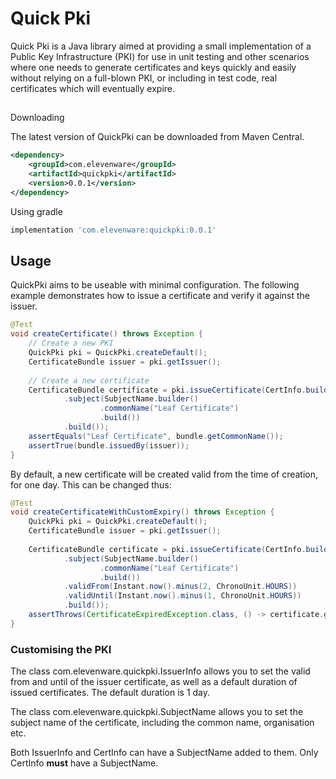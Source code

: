 # Quick Pki

Quick Pki is a Java library aimed at providing a small implementation of a Public Key Infrastructure (PKI) for use
in unit testing and other scenarios where one needs to generate certificates and keys quickly and easily without relying
on a full-blown PKI, or including in test code, real certificates which will eventually expire.

##
Downloading

The latest version of QuickPki can be downloaded from Maven Central. 

```xml
<dependency>
    <groupId>com.elevenware</groupId>
    <artifactId>quickpki</artifactId>
    <version>0.0.1</version>
</dependency> 
```

Using gradle 
    
```groovy
implementation 'com.elevenware:quickpki:0.0.1'
```

## Usage

QuickPki aims to be useable with minimal configuration. The following example demonstrates how to issue a certificate and 
verify it against the issuer.

```java
@Test
void createCertificate() throws Exception {
    // Create a new PKI
    QuickPki pki = QuickPki.createDefault();
    CertificateBundle issuer = pki.getIssuer();
    
    // Create a new certificate
    CertificateBundle certificate = pki.issueCertificate(CertInfo.builder()
            .subject(SubjectName.builder()
                    .commonName("Leaf Certificate")
                    .build())
            .build());
    assertEquals("Leaf Certificate", bundle.getCommonName());
    assertTrue(bundle.issuedBy(issuer));
}
```

By default, a new certificate will be created valid from the time of creation, for one day. This can be changed thus:

```java
@Test
void createCertificateWithCustomExpiry() throws Exception {
    QuickPki pki = QuickPki.createDefault();
    CertificateBundle issuer = pki.getIssuer();
    
    CertificateBundle certificate = pki.issueCertificate(CertInfo.builder()
            .subject(SubjectName.builder()
                    .commonName("Leaf Certificate")
                    .build())
            .validFrom(Instant.now().minus(2, ChronoUnit.HOURS))
            .validUntil(Instant.now().minus(1, ChronoUnit.HOURS))
            .build());
    assertThrows(CertificateExpiredException.class, () -> certificate.getCertificate().checkValidity());
}
```

### Customising the PKI

The class com.elevenware.quickpki.IssuerInfo allows you to set the valid from and until of the issuer certificate, as well as a default 
duration of issued certificates. The default duration is 1 day. 

The class com.elevenware.quickpki.SubjectName allows you to set the subject name of the certificate, including the common name, organisation etc.

Both IssuerInfo and CertInfo can have a SubjectName added to them. Only CertInfo **must** have a SubjectName.

```java